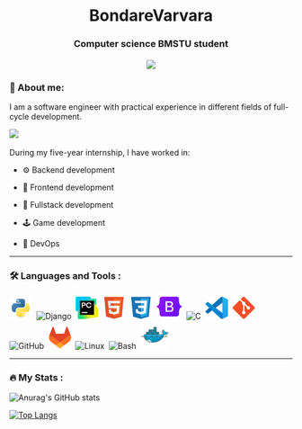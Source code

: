 <h1 align="center">BondareVarvara</h1>
<h3 align="center">Computer science BMSTU student</h3>
<div align="center">
  <img align="center" src="https://github.com/not-Whale/bmstu-iu9/blob/master/media/photos/bmstu-logo.png?raw=true" style="width: 75px;"/>
</div>

  
### :round_pushpin: About me:

I am a software engineer with practical experience in different fields of full-cycle development.

<img src="https://user-images.githubusercontent.com/74038190/216655818-2e7b9a31-49bf-4744-85a8-db8a2577c45c.gif" style="width: 150px;"/>

During my five-year internship, I have worked in:

- ⚙️ Backend development

- 🔮 Frontend development

- 🧩 Fullstack development

- 🕹️ Game development

- 🚀 DevOps

---

### :hammer_and_wrench: Languages and Tools :

<div>
  <img src="https://github.com/devicons/devicon/blob/master/icons/python/python-original.svg" alt="Python" style="height: 40px;"/>&nbsp;
  <img src="https://www.svgrepo.com/show/373554/django.svg" alt="Django" style="height: 40px;"/>&nbsp;
  <img src="https://github.com/devicons/devicon/blob/master/icons/pycharm/pycharm-original.svg" alt="Pycharm" style="height: 40px;"/>&nbsp;
  <img src="https://github.com/devicons/devicon/blob/master/icons/html5/html5-original.svg" alt="HTML5" style="height: 40px;"/>&nbsp;
  <img src="https://github.com/devicons/devicon/blob/master/icons/css3/css3-original.svg" alt="css3" style="height: 40px;"/>&nbsp;
  <img src="https://github.com/devicons/devicon/blob/master/icons/bootstrap/bootstrap-original.svg" alt="Bootstrap" style="height: 45px;"/>&nbsp;
  <img src="https://raw.githubusercontent.com/marwin1991/profile-technology-icons/refs/heads/main/icons/c.png" alt="C" style="height: 40px;"/>&nbsp;
  <img src="https://github.com/devicons/devicon/blob/master/icons/vscode/vscode-original.svg" alt="Vscode" style="height: 40px;"/>&nbsp;
  <img src="https://github.com/devicons/devicon/blob/master/icons/git/git-original.svg" alt="Git" style="height: 40px;"/>&nbsp;
  <img src="https://www.svgrepo.com/show/475654/github-color.svg" alt="GitHub" style="height: 40px;"/>&nbsp;
  <img src="https://github.com/devicons/devicon/blob/master/icons/gitlab/gitlab-original.svg" alt="GitLab" style="height: 40px; filter: "/>&nbsp;
  <img src="https://www.svgrepo.com/show/42448/linux.svg" alt="Linux" style="height: 40px;"/>&nbsp;
  <img src="https://raw.githubusercontent.com/marwin1991/profile-technology-icons/refs/heads/main/icons/bash.png" alt="Bash" style="height: 40px;"/>&nbsp;
  <img src="https://github.com/devicons/devicon/blob/master/icons/docker/docker-original.svg" alt="Docker" style="height: 50px;"/>&nbsp;
</div>

---

### :fire: My Stats :

![Anurag's GitHub stats](https://github-readme-stats.vercel.app/api?username=arist0crab&show_icons=true&theme=codeSTACKr)

[![Top Langs](https://github-readme-stats.vercel.app/api/top-langs/?username=arist0crab&theme=codeSTACKr)](https://github.com/arist0crab/github-readme-stats)

<!-- TODO: add leetcode https://github.com/JacobLinCool/LeetCode-Stats-Card -->

